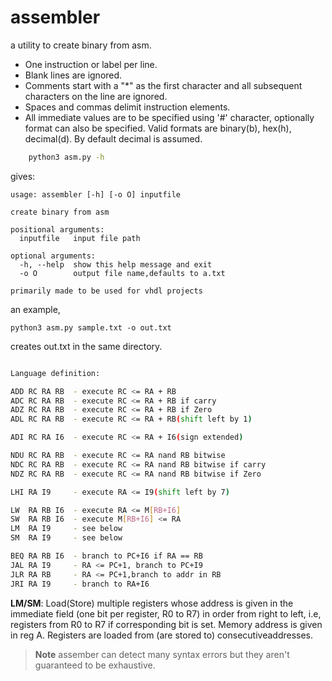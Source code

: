 # assembler

a utility to create binary from asm.

- One instruction or label per line.
- Blank lines are ignored.
- Comments start with a "*" as the first character and all subsequent characters on the line are ignored.
- Spaces and  commas delimit instruction elements.
- All immediate values are to be specified using '#' character, optionally format can also be specified. Valid formats are binary(b), hex(h), decimal(d). By default decimal is assumed.
<!-- 
- A label ends with a colon and must be a single symbol on its own line.
- A label is immediately followed by a instruction 
- A label can be any single continuous sequence of printable characters; a colon or space terminates the symbol. -->

<!-- - Address of 1st line taken to be 0. --can improve ORG  -->
<!-- 
Features:
- ORG Directive
- Labels
   -->
```bash
    python3 asm.py -h       
```
gives:

```
usage: assembler [-h] [-o O] inputfile

create binary from asm

positional arguments:
  inputfile   input file path

optional arguments:
  -h, --help  show this help message and exit
  -o O        output file name,defaults to a.txt

primarily made to be used for vhdl projects
```
an example,

```
python3 asm.py sample.txt -o out.txt
```
creates out.txt in the same directory.

```bash

Language definition:

ADD RC RA RB  - execute RC <= RA + RB
ADC RC RA RB  - execute RC <= RA + RB if carry
ADZ RC RA RB  - execute RC <= RA + RB if Zero
ADL RC RA RB  - execute RC <= RA + RB(shift left by 1) 

ADI RC RA I6  - execute RC <= RA + I6(sign extended)

NDU RC RA RB  - execute RC <= RA nand RB bitwise
NDC RC RA RB  - execute RC <= RA nand RB bitwise if carry
NDZ RC RA RB  - execute RC <= RA nand RB bitwise if Zero

LHI RA I9     - execute RA <= I9(shift left by 7)

LW  RA RB I6  - execute RA <= M[RB+I6]
SW  RA RB I6  - execute M[RB+I6] <= RA
LM  RA I9     - see below
SM  RA I9     - see below

BEQ RA RB I6  - branch to PC+I6 if RA == RB
JAL RA I9     - RA <= PC+1, branch to PC+I9
JLR RA RB     - RA <= PC+1,branch to addr in RB
JRI RA I9     - branch to RA+I6
```

**LM/SM**:
Load(Store) multiple registers whose address is given in the immediate field (one bit per register, R0 to R7) in order from right to left, i.e, registers from R0 to R7 if corresponding bit is set. Memory address is given in reg A. Registers are loaded from (are stored to) consecutiveaddresses.

> **Note** assember can detect many syntax errors but they aren't guaranteed to be exhaustive.

